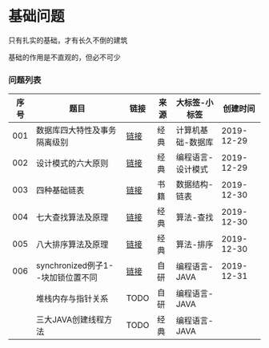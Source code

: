 # 基础问题

只有扎实的基础，才有长久不倒的建筑

基础的作用是不直观的，但必不可少

### 问题列表

|序号|题目|链接|来源|大标签-小标签|创建时间|
|--|--|--|--|--|--|
|001|数据库四大特性及事务隔离级别|[链接](https://github.com/peteryuanpan/notebook/blob/master/DATABASE/数据库四大特性及事物隔离级别.md)|经典|计算机基础-数据库|2019-12-29|
|002|设计模式的六大原则|[链接](https://github.com/peteryuanpan/notebook/tree/master/DESIGN_PATTER/设计模式的六大原则.md)|经典|编程语言-设计模式|2019-12-29|
|003|四种基础链表|[链接](数据结构/四种基础链表)|书籍|数据结构-链表|2019-12-30|
|004|七大查找算法及原理|[链接](算法/七大查找算法及原理)|经典|算法-查找|2019-12-30|
|005|八大排序算法及原理|[链接](算法/八大排序算法及原理)|经典|算法-排序|2019-12-30|
|006|synchronized例子1--块加锁位置不同|[链接](编程语言/synchronized例子1--块加锁位置不同)|自研|编程语言-JAVA|2019-12-31|
||堆栈内存与指针关系|TODO|自研|编程语言-JAVA||
||三大JAVA创建线程方法|TODO|经典|编程语言-JAVA||
